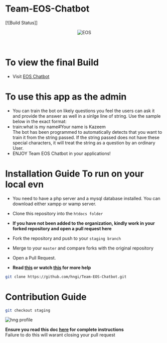 # Team-EOS-Chatbot
[![Build Status]]

<div align="center">

![EOS](https://res.cloudinary.com/iambeejayayo/image/upload/v1554240066/brand-logo.png)

<br>

</div>

# To view the final Build
- Visit [EOS Chatbot](http://codavengers.000webhostapp.com/eos-chatbot)

# To use this app as the admin
- You can train the bot on likely questions you feel the users can ask it and provide the answer as well in a sinlge line of string. Use the sample below in the exact format: <br>
- train:what is my name#Your name is Kazeem <br>
The bot has been programmed to automatically detects that you want to train it from the string passed. If the string passed does not have these special characters, it will treat the string as a question by an ordinary User. <br>
- ENJOY Team EOS Chatbot in your applications!

# Installation Guide To run on your local evn 

- You  need to have a php server and a mysql database installed. You can download either xampp or wamp server.
- Clone this repository into the `htdocs folder`  <br>

- **If you have not been added to the organization, kindly work in your forked repository and open a pull request here** <br>
- Fork the repository and push to your `staging branch`
- Merge to your `master` and compare forks with the original repository
- Open a Pull Request.
- **Read [this](https://help.github.com/en/articles/creating-a-pull-request-from-a-fork) or watch [this](https://www.youtube.com/watch?v=G1I3HF4YWEw) for more help**

```bash
git clone https://github.com/hngi/Team-EOS-Chatbot.git
```

# Contribution Guide

```bash
git checkout staging
```

  ![hng profile](https://res.cloudinary.com/iambeejayayo/image/upload/v1554302765/download.png)

**Ensure you read this doc [here](https://docs.google.com/document/d/1TxZqGLsut4ZVJEP6xF-DZGq3goaHfQ2phF-1I3YbrNc/edit?usp=sharing) for complete instructions** <br>
Failure to do this will warant closing your pull request

